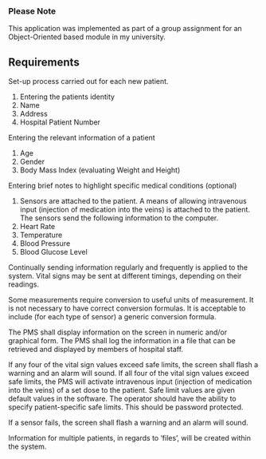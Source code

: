### Please Note

This application was implemented as part of a group assignment for an Object-Oriented based module in my university.

## Requirements

Set-up process carried out for each new patient.

1. Entering the patients identity
2. Name
3. Address
4. Hospital Patient Number

Entering the relevant information of a patient

1. Age
2. Gender
3. Body Mass Index (evaluating Weight and Height)

Entering brief notes to highlight specific medical conditions (optional)

1. Sensors are attached to the patient. A means of allowing intravenous input (injection of medication into the veins) is attached to the patient. The sensors send the following information to the computer.
2. Heart Rate
3. Temperature
4. Blood Pressure
5. Blood Glucose Level

Continually sending information regularly and frequently is applied to the system. Vital signs may be sent at different timings, depending on their readings.

Some measurements require conversion to useful units of measurement. It is not necessary to have correct conversion formulas. It is acceptable to include (for each type of sensor) a generic conversion formula.

The PMS shall display information on the screen in numeric and/or graphical form. The PMS shall log the information in a file that can be retrieved and displayed by members of hospital staff.

If any four of the vital sign values exceed safe limits, the screen shall flash a warning and an alarm will sound. If all four of the vital sign values exceed safe limits, the PMS will activate intravenous input (injection of medication into the veins) of a set dose to the patient. Safe limit values are given default values in the software. The operator should have the ability to specify patient-specific safe limits. This should be password protected.

If a sensor fails, the screen shall flash a warning and an alarm will sound.

Information for multiple patients, in regards to ‘files’, will be created within the system.
